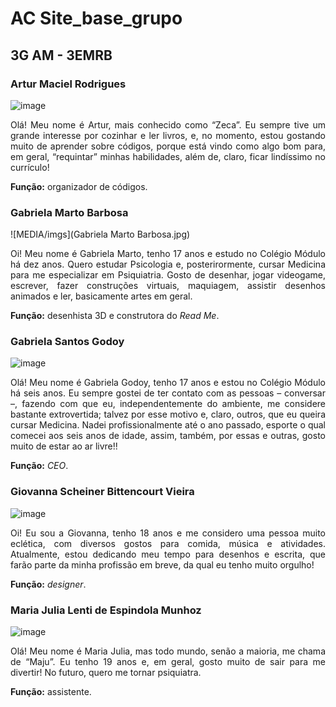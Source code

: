 # AC Site_base_grupo

## 3G AM - 3EMRB

### Artur Maciel Rodrigues

![image]()

<td><p align=justify> Olá! Meu nome é Artur, mais conhecido como “Zeca”. Eu sempre tive um grande interesse por cozinhar e ler livros, e, no momento, estou gostando muito de aprender sobre códigos, porque está vindo como algo bom para, em geral, “requintar” minhas habilidades, além de, claro, ficar lindíssimo no currículo!

**Função:** organizador de códigos.

### Gabriela Marto Barbosa

![MEDIA/imgs](Gabriela Marto Barbosa.jpg)

<td><p align=justify> Oi! Meu nome é Gabriela Marto, tenho 17 anos e estudo no Colégio Módulo há dez anos. Quero estudar Psicologia e, posterirormente, cursar Medicina para me especializar em Psiquiatria. Gosto de desenhar, jogar videogame, escrever, fazer construções virtuais, maquiagem, assistir desenhos animados e ler, basicamente artes em geral.

**Função:** desenhista 3D e construtora do *Read Me*.

### Gabriela Santos Godoy

![image]()

<td><p align=justify> Olá! Meu nome é Gabriela Godoy, tenho 17 anos e estou no Colégio Módulo há seis anos. Eu sempre gostei de ter contato com as pessoas – conversar –, fazendo com que eu, independentemente do ambiente, me considere bastante extrovertida; talvez por esse motivo e, claro, outros, que eu queira cursar Medicina. Nadei profissionalmente até o ano passado, esporte o qual comecei aos seis anos de idade, assim, também, por essas e outras, gosto muito de estar ao ar livre!!

**Função:** *CEO*.

### Giovanna Scheiner Bittencourt Vieira

![image]()

<td><p align=justify> Oi! Eu sou a Giovanna, tenho 18 anos e me considero uma pessoa muito eclética, com diversos gostos para comida, música e atividades. Atualmente, estou dedicando meu tempo para desenhos e escrita, que farão parte da minha profissão em breve, da qual eu tenho muito orgulho!

**Função:** *designer*.

### Maria Julia Lenti de Espindola Munhoz

![image]()

<td><p align=justify> Olá! Meu nome é Maria Julia, mas todo mundo, senão a maioria, me chama de “Maju”. Eu tenho 19 anos e, em geral, gosto muito de sair para me divertir! No futuro, quero me tornar psiquiatra.

**Função:** assistente.
